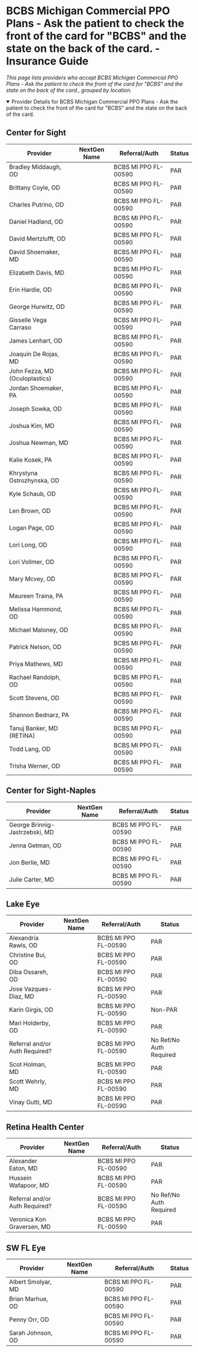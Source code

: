 # BCBS Michigan Commercial PPO Plans - Ask the patient to check the front of the card for "BCBS" and the state on the back of the card. - Insurance Guide

*This page lists providers who accept BCBS Michigan Commercial PPO Plans - Ask the patient to check the front of the card for "BCBS" and the state on the back of the card., grouped by location.*

<details open><summary>Provider Details for BCBS Michigan Commercial PPO Plans - Ask the patient to check the front of the card for "BCBS" and the state on the back of the card.</summary>

## Center for Sight

| Provider | NextGen Name | Referral/Auth | Status |
|----------|-------------|--------------|--------|
| Bradley Middaugh, OD |  | BCBS MI PPO FL-00590 | PAR |
| Brittany Coyle, OD |  | BCBS MI PPO FL-00590 | PAR |
| Charles Putrino, OD |  | BCBS MI PPO FL-00590 | PAR |
| Daniel Hadland, OD |  | BCBS MI PPO FL-00590 | PAR |
| David Mertzlufft, OD |  | BCBS MI PPO FL-00590 | PAR |
| David Shoemaker, MD |  | BCBS MI PPO FL-00590 | PAR |
| Elizabeth Davis, MD |  | BCBS MI PPO FL-00590 | PAR |
| Erin Hardie, OD |  | BCBS MI PPO FL-00590 | PAR |
| George Hurwitz, OD |  | BCBS MI PPO FL-00590 | PAR |
| Gisselle Vega Carraso |  | BCBS MI PPO FL-00590 | PAR |
| James Lenhart, OD |  | BCBS MI PPO FL-00590 | PAR |
| Joaquin De Rojas, MD |  | BCBS MI PPO FL-00590 | PAR |
| John Fezza, MD (Oculoplastics) |  | BCBS MI PPO FL-00590 | PAR |
| Jordan Shoemaker, PA |  | BCBS MI PPO FL-00590 | PAR |
| Joseph Sowka, OD |  | BCBS MI PPO FL-00590 | PAR |
| Joshua Kim, MD |  | BCBS MI PPO FL-00590 | PAR |
| Joshua Newman, MD |  | BCBS MI PPO FL-00590 | PAR |
| Kalie Kosek, PA |  | BCBS MI PPO FL-00590 | PAR |
| Khrystyna Ostrozhynska, OD |  | BCBS MI PPO FL-00590 | PAR |
| Kyle Schaub, OD |  | BCBS MI PPO FL-00590 | PAR |
| Len Brown, OD |  | BCBS MI PPO FL-00590 | PAR |
| Logan Page, OD |  | BCBS MI PPO FL-00590 | PAR |
| Lori Long, OD |  | BCBS MI PPO FL-00590 | PAR |
| Lori Vollmer, OD |  | BCBS MI PPO FL-00590 | PAR |
| Mary Mcvey, OD |  | BCBS MI PPO FL-00590 | PAR |
| Maureen Traina, PA |  | BCBS MI PPO FL-00590 | PAR |
| Melissa Hammond, OD |  | BCBS MI PPO FL-00590 | PAR |
| Michael Maloney, OD |  | BCBS MI PPO FL-00590 | PAR |
| Patrick Nelson, OD |  | BCBS MI PPO FL-00590 | PAR |
| Priya Mathews, MD |  | BCBS MI PPO FL-00590 | PAR |
| Rachael Randolph, OD |  | BCBS MI PPO FL-00590 | PAR |
| Scott Stevens, OD |  | BCBS MI PPO FL-00590 | PAR |
| Shannon Bednarz, PA |  | BCBS MI PPO FL-00590 | PAR |
| Tanuj Banker, MD (RETINA) |  | BCBS MI PPO FL-00590 | PAR |
| Todd Lang, OD |  | BCBS MI PPO FL-00590 | PAR |
| Trisha Werner, OD |  | BCBS MI PPO FL-00590 | PAR |

## Center for Sight-Naples

| Provider | NextGen Name | Referral/Auth | Status |
|----------|-------------|--------------|--------|
| George Brinnig-Jastrzebski, MD |  | BCBS MI PPO FL-00590 | PAR |
| Jenna Getman, OD |  | BCBS MI PPO FL-00590 | PAR |
| Jon Berlie, MD |  | BCBS MI PPO FL-00590 | PAR |
| Julie Carter, MD |  | BCBS MI PPO FL-00590 | PAR |

## Lake Eye 

| Provider | NextGen Name | Referral/Auth | Status |
|----------|-------------|--------------|--------|
| Alexandria Rawls, OD |  | BCBS MI PPO FL-00590 | PAR |
| Christine Bui, OD |  | BCBS MI PPO FL-00590 | PAR |
| Diba Ossareh, OD |  | BCBS MI PPO FL-00590 | PAR |
| Jose Vazques-Diaz, MD |  | BCBS MI PPO FL-00590 | PAR |
| Karin Girgis, OD |  | BCBS MI PPO FL-00590 | Non-PAR |
| Mari Holderby, OD |  | BCBS MI PPO FL-00590 | PAR |
| Referral and/or Auth Required? |  | BCBS MI PPO FL-00590 | No Ref/No Auth Required |
| Scot Holman, MD |  | BCBS MI PPO FL-00590 | PAR |
| Scott Wehrly, MD |  | BCBS MI PPO FL-00590 | PAR |
| Vinay Gutti, MD |  | BCBS MI PPO FL-00590 | PAR |

## Retina Health Center

| Provider | NextGen Name | Referral/Auth | Status |
|----------|-------------|--------------|--------|
| Alexander Eaton, MD |  | BCBS MI PPO FL-00590 | PAR |
| Hussein Wafapoor, MD |  | BCBS MI PPO FL-00590 | PAR |
| Referral and/or Auth Required? |  | BCBS MI PPO FL-00590 | No Ref/No Auth Required |
| Veronica Kon Graversen, MD |  | BCBS MI PPO FL-00590 | PAR |

## SW FL Eye

| Provider | NextGen Name | Referral/Auth | Status |
|----------|-------------|--------------|--------|
| Albert Smolyar, MD |  | BCBS MI PPO FL-00590 | PAR |
| Brian Marhue, OD |  | BCBS MI PPO FL-00590 | PAR |
| Penny Orr, OD |  | BCBS MI PPO FL-00590 | PAR |
| Sarah Johnson, OD |  | BCBS MI PPO FL-00590 | PAR |

</details>

